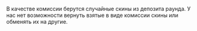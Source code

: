В качестве комиссии берутся случайные скины из депозита раунда.
У нас нет возможности вернуть взятые в виде комиссии скины или обменять их на другие.